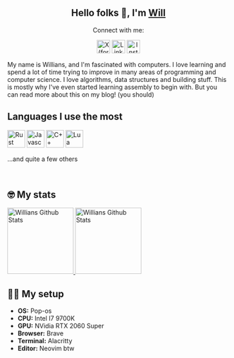 <div align="center">

## Hello folks 👋, I'm [Will](https://github.com/wllfaria)

<p>Connect with me:</p>

<a href="https://twitter.com/4wiru"><img alt="X (formerly Twitter) URL" src="https://img.shields.io/badge/-Twitter-00acee?style=flat-square&logo=Twitter&logoColor=white" height="30" /></a>
<a href="https://linkedin.com/in/wllfaria"><img height="30" alt="Linkedin URL" src="https://img.shields.io/badge/-Linkedin-0e76a8?style=flat-square&logo=Linkedin&logoColor=white" /></a>
<a href="https://instagram.com/wllfaria"><img src="https://img.shields.io/badge/-Instagram-e4405f?style=flat-square&logo=Instagram&logoColor=white" alt="Instagram URL" height="30" /></a>

</div>

My name is Willians, and I'm fascinated with computers. I love learning and
spend a lot of time trying to improve in many areas of programming and computer
science. I love algorithms, data structures and building stuff. This is mostly
why I've even started learning assembly to begin with. But you can read more
about this on my blog! (you should)

## Languages I use the most

<a><img height="40" alt="Rust" src="https://img.shields.io/badge/-Rust-e43716?style=flat-square&logo=Rust&logoColor=white" /></a>
<a><img height="40" alt="Javascript" src="https://img.shields.io/badge/-Javascript-f7df1e?style=flat-square&logo=Javascript&logoColor=black" /></a>
<a><img height="40" alt="C++" src="https://img.shields.io/badge/-C++-00599c?style=flat-square&logo=C%2B%2B&logoColor=white" /></a>
<a><img height="40" alt="Lua" src="https://img.shields.io/badge/-Lua-00007D?style=flat-square&logo=Lua&logoColor=white" /></a>

<p>...and quite a few others</p>

<br />

## 🤓 My stats

<a href="https://github.com/wllfaria">
    <img height="150" src="https://github-readme-stats.vercel.app/api?username=wllfaria&show_icons=true&theme=transparent&rank_icon=github" alt="Willians Github Stats" />
</a>
<a href="https://github.com/wllfaria">
    <img height="150" src="https://github-readme-streak-stats.herokuapp.com/?user=wllfaria&show_icons=true&count_private=true&theme=transparent&hide_border=false&title_color=0891b2&text_color=ffffff&icon_color=0891b2&bg_color=0D1117" alt="Willians Github Stats" />
</a>

<!-- BLOG-POST-LIST:START -->
<!-- BLOG-POST-LIST:END -->

## 👨‍💻 My setup

- **OS:** Pop-os</li>
- **CPU:** Intel I7 9700K</li>
- **GPU:** NVidia RTX 2060 Super</li>
- **Browser:** Brave</li>
- **Terminal:** Alacritty</li>
- **Editor:** Neovim btw</li>

